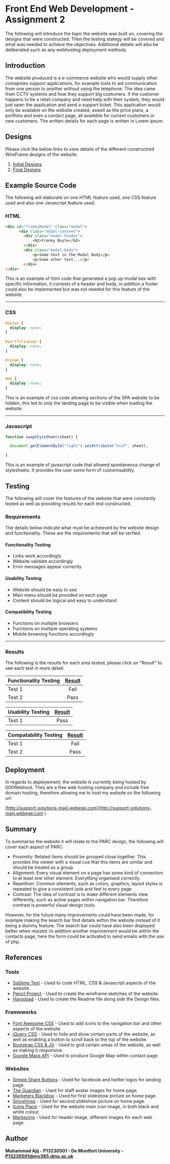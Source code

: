 
# Front End Web Development - Assignment 2

The following will introduce the topic the website was built on, covering the designs that were constructed. Then the testing stategy will be covered and what was needed to achieve the objectives. Additional details will also be deliberated such as any webhosting deployment methods.

## Introduction

The website produced is a e-commerce website who would supply other comapnies support applications, for example tools to aid communication from one person to another without using the telephone. The idea came from CCTV systems and how they support big customers. If the customer happens to be a retail company and need help with their system, they would just open the application and send a support ticket. This application would only be available on the website created, aswell as the price plans, a portfolio and even a contact page, all availeble for current customers or new customers. The written details for each page is written in Lorem ipsum.

## Designs

Please click the below links to view details of the different constructred WireFrame designs of the website.

1. [Initial Designs](WireFrame-Sketches/Style-1/Style-1.md)
2. [Final Designs](WireFrame-Sketches/Style-2/Style-2.md)

## Example Source Code

The following will elaborate on one HTML feature used, one CSS feature used and also one Javascript feature used.

### HTML

```html
<div id="frankyModal" class="modal">
	  <div class="modal-content">
		<div class="modal-header">
			<h2>Franky Boyle</h2>
		</div>
        <div class="modal-body">
			<p>Some text in the Modal Body</p>
			<p>Some other text...</p>
	    </div>
</div>
```

This is an example of html code that generated a pop up modal box with specific information, it consists of a header and body, in addition a footer could also be implemented but was not needed for this feature of the website.



_ _ _


### CSS

```css
#ppage {
  display: none;
}

#portfoliopage {
  display: none;
}

#cpage {
  display: none;
}

#mh {
  display: none;
}
```
This is an example of css code allowing sections of the SPA website to be hidden, this led to only the landing page to be visible when loading the website.

_ _ _



### Javascript

```javascript
function swapStyleSheet(sheet) {

  document.getElementById("light").setAttribute("href", sheet);

}
```
This is an example of javascript code that allowed spontaneous change of stylesheets. It provides the user some form of customisability.




## Testing

The following will cover the features of the website that were constantly tested as well as providing results for each test constructed.

### Requirements

The details below indicate what must be acheieved by the website design and functionality. These are the requirements that will be verfied.

#### Functionality Testing

* Links work accordingly
* Website validate accordingly
* Error messages appear correctly

#### Usability Testing

* Website should be easy to use
* Main menu should be provided on each page
* Content should be logical and easy to understand

#### Compatibility Testing

* Functions on multiple browsers
* Functions on multiple operating systems
* Mobile browsing functions accordingly


_ _ _



### Results

The following is the results for each area tested, please click on "Result" to see each test in more detail:


| Functionality Testing | [Result](testing/ftest.md)|
| --------------------- |:---------------------------:|
|    Test 1  			|  Fail					  |
|    Test 2 			|  Pass						  |

| Usability Testing			   | [Result](testing/utest.md)	  |
| ---------------------------- |:---------------------------:|
|    Test 1                    |  Pass                       |


| Compatability Testing		   | [Result](testing/ctest.md)	|
| ---------------------------- |:---------------------------:|
|    Test 1                    |  Fail                      |
|    Test 2                    |  Pass                       |

## Deployment

In regards to deployement, the website is currently being hosted by 000Webhost. They are a free web hosting company and include free domain hosting, therefore allowing me to host my website on the following url:

[http://support-solutions-majij.webege.com](http://support-solutions-majij.webege.com
)

## Summary

To summarise the website it will relate to the PARC design, the following will cover each aspect of PARC:

* Proximity: Related items should be grouped close together. This provides the viewer with a visual cue that this items are similar and should be treated as a group.
* Alignment: Every visual element on a page has some kind of connection to at least one other element. Everything organised correctly.
* Repetition: Common elements, such as colors, graphics, layout styles is repeated to give a consistent look and feel to every page.
* Contrast: The idea of contrast is to make different elements view differently, such as active pages within navigation bar. Therefore contrast is powerful visual design tools.

However, for the future many improvements could have been made, for example making the search bar find details within the website instead of it being a dummy feature. The search bar could have also been displayed better when resized. In addition another improvement would be within the contacts page, here the form could be activated to send emails with the use of php.

## References

### Tools

* [Sublime Text](https://www.sublimetext.com) - Used to code HTML, CSS & Javascript aspects of the website.
* [Pencil Project](http://pencil.evolus.vn) - Used to create the wireframe sketches of the website.
* [Haroopad](http://pad.haroopress.com/user.html) - Used to create the Readme file along side the Design files.

### Frameworks

* [Font Awesome CSS](http://fontawesome.io) - Used to add icons to the navigation bar and other aspects of the website.
* [jQuery CSS](https://jquery.com) - Used to hide and show certain parts of the website, as well as enabling a button to scroll back to the top of the website.
* [Bootstrap CSS & JS](http://getbootstrap.com) - Used to grid certain areas of the website, as well as making it responsive.
* [Google Maps API](https://developers.google.com/maps) - Used to produce Google Map within contact page.

### Websites

* [Simple Share Buttons](https://simplesharebuttons.com) - Used for facebook and twitter logos for landing page.
* [The Guardian](https://www.theguardian.com) - Used for staff avatar images for home page.
* [Marketers Blackbox](http://marketersblackbook.com/wp-content/uploads/2011/11/consulting.jpg) - Used for first slideshow picture on home page.
* [Sinoshines](http://www.sinoshines.com/uploadfile/image/2013031119320560.jpg) - Used for second slideshow picture on home page.
* [Icons Place](http://www.iconsplace.com) - Used for the website main icon image, in both black and white colour.
* [Markezing](https://markezing.com/wp-content/uploads/2015/10/people_and_technology-1400x570.jpg
) - Used for header image, different images for each web page.


## Author

**Muhammad Ajij - P13230501 - De Montfort University - P13230501@my365.dmu.ac.uk**








